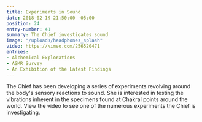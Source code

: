```yaml
---
title: Experiments in Sound
date: 2018-02-19 21:50:00 -05:00
position: 24
entry-number: 41
summary: The Chief investigates sound
image: "/uploads/headphones_splash"
video: https://vimeo.com/256520471
entries:
- Alchemical Explorations
- ASMR Survey
- An Exhibition of the Latest Findings
---
```


The Chief has been developing a series of experiments revolving around the body's sensory reactions to sound. She is interested in testing the vibrations inherent in the specimens found at Chakral points around the world. 
View the video to see one of the numerous experiments the Chief is investigating. 
